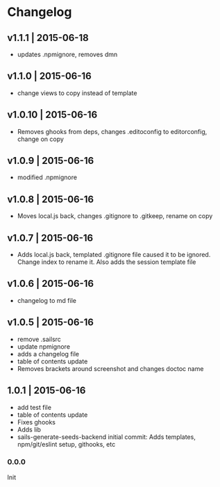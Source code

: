 # Changelog

## v1.1.1 | 2015-06-18
* updates .npmignore, removes dmn

## v1.1.0 | 2015-06-16
* change views to copy instead of template

## v1.0.10 | 2015-06-16
* Removes ghooks from deps, changes .editoconfig to editorconfig, change on copy

## v1.0.9 | 2015-06-16
* modified .npmignore

## v1.0.8 | 2015-06-16
* Moves local.js back, changes .gitignore to .gitkeep, rename on copy

## v1.0.7 | 2015-06-16
* Adds local.js back, templated .gitignore file caused it to be ignored. Change index to rename it. Also adds the session template file

## v1.0.6 | 2015-06-16
* changelog to md file

## v1.0.5 | 2015-06-16
 * remove .sailsrc
 * update npmignore
 * adds a changelog file
 * table of contents update
 * Removes brackets around screenshot and changes doctoc name

## 1.0.1 | 2015-06-16
 * add test file
 * table of contents update
 * Fixes ghooks
 * Adds lib
 * sails-generate-seeds-backend initial commit: Adds templates, npm/git/eslint setup, githooks, etc

### 0.0.0
Init









